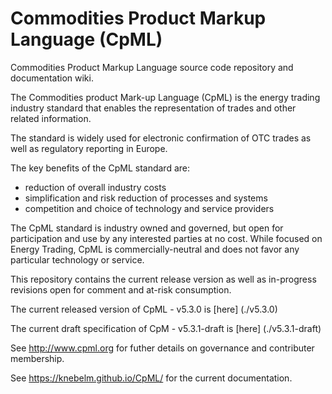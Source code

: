 # Commodities Product Markup Language (CpML) #

Commodities Product Markup Language source code repository and documentation wiki.

The Commodities product Mark-up Language (CpML) is the energy trading industry standard that enables the representation of trades and other related information. 

The standard is widely used for electronic confirmation of OTC trades as well as regulatory reporting in Europe.

The key benefits of the CpML standard are:
- reduction of overall industry costs
- simplification and risk reduction of processes and systems
- competition and choice of technology and service providers 

The CpML standard is industry owned and governed, but open for participation and use by any interested parties at no cost. While focused
on Energy Trading, CpML is commercially-neutral and does not favor any particular technology or service. 

This repository contains the current release version as well as in-progress revisions open for comment and at-risk consumption.

The current released version of CpML - v5.3.0 is [here] (./v5.3.0)

The current draft specification of CpM - v5.3.1-draft is [here] (./v5.3.1-draft)

See http://www.cpml.org for futher details on governance and contributer membership.


See https://knebelm.github.io/CpML/ for the current documentation. 
